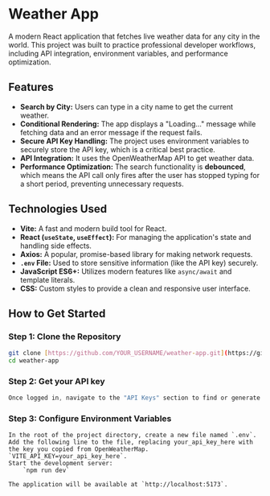 # Weather App

A modern React application that fetches live weather data for any city in the world. This project was built to practice professional developer workflows, including API integration, environment variables, and performance optimization.

## Features

- **Search by City:** Users can type in a city name to get the current weather.
- **Conditional Rendering:** The app displays a "Loading..." message while fetching data and an error message if the request fails.
- **Secure API Key Handling:** The project uses environment variables to securely store the API key, which is a critical best practice.
- **API Integration:** It uses the OpenWeatherMap API to get weather data.
- **Performance Optimization:** The search functionality is **debounced**, which means the API call only fires after the user has stopped typing for a short period, preventing unnecessary requests.

## Technologies Used

- **Vite:** A fast and modern build tool for React.
- **React (`useState`, `useEffect`):** For managing the application's state and handling side effects.
- **Axios:** A popular, promise-based library for making network requests.
- **`.env` File:** Used to store sensitive information (like the API key) securely.
- **JavaScript ES6+:** Utilizes modern features like `async/await` and template literals.
- **CSS:** Custom styles to provide a clean and responsive user interface.

## How to Get Started

### Step 1: Clone the Repository

```bash
git clone [https://github.com/YOUR_USERNAME/weather-app.git](https://github.com/YOUR_USERNAME/weather-app.git)
cd weather-app
```

### Step 2: Get your API key

```Go to [https://openweathermap.org/] and sign up for a free account.
Once logged in, navigate to the "API Keys" section to find or generate your key.
```

### Step 3: Configure Environment Variables

```
In the root of the project directory, create a new file named `.env`.
Add the following line to the file, replacing your_api_key_here with the key you copied from OpenWeatherMap. `VITE_API_KEY=your_api_key_here`.
Start the development server:
    `npm run dev`

The application will be available at `http://localhost:5173`.
```
